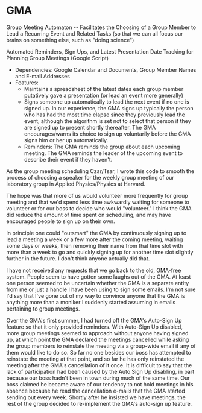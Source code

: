 GMA
===

Group Meeting Automaton -- Facilitates the Choosing of a Group Member to Lead a Recurring Event and Related Tasks
    (so that we can all focus our brains on something else, such as "doing science")

Automated Reminders, Sign Ups, and Latest Presentation Date Tracking for Planning Group Meetings (Google Script)

  - Dependencies: Google Calendar and Documents, Group Member Names and E-mail Addresses
  - Features:
      - Maintains a spreadsheet of the latest dates each group member putatively gave a presentation (or lead an event more generally)
      - Signs someone up automatically to lead the next event if no one is signed up.  In our experience, the GMA signs up typically the person who has had the most time elapse since they previously lead the event, although the algorithm is set not to select that person if they are signed up to present shortly thereafter.  The GMA encourages/warns its choice to sign up voluntarily before the GMA signs him or her up automatically. 
      - Reminders: The GMA reminds the group about each upcoming meeting.   The GMA reminds the leader of the upcoming event to describe their event if they haven't. 


As the group meeting scheduling Czar/Tsar, I wrote this code to smooth the process of choosing a speaker for the weekly group meeting of our laboratory group in Applied Physics/Physics at Harvard.

The hope was that more of us would volunteer more frequently for group meeting and that we'd spend less time awkwardly waiting for someone to volunteer or for our boss to decide who would "volunteer." I think the GMA did reduce the amount of time spent on scheduling, and may have encouraged people to sign up on their own. 

In principle one could "outsmart" the GMA by continuously signing up to lead a meeting a week or a few more after the coming meeting, waiting some days or weeks, then removing their name from that time slot with more than a week to go and quickly signing up for another time slot slightly further in the future. I don't think anyone actually did that.  

I have not received any requests that we go back to the old, GMA-free system.  People seem to have gotten some laughs out of the GMA.  At least one person seemed to be uncertain whether the GMA is a separate entity from me or just a handle I have been using to sign some emails.  I'm not sure I'd say that I've gone out of my way to convince anyone that the GMA is anything more than a moniker I suddenly started assuming in emails pertaining to group meetings.

Over the GMA's first summer, I had turned off the GMA's Auto-Sign Up feature so that it only provided reminders.  With Auto-Sign Up disabled, more group meetings seemed to approach without anyone having signed up, at which point the GMA declared the meetings cancelled while asking the group members to reinstate the meeting via a group-wide email if any of them would like to do so.  So far no one besides our boss has attempted to reinstate the meeting at that point, and so far he has only reinstated the meeting after the GMA's cancellation of it once. It is difficult to say that the lack of participation had been caused by the Auto Sign Up disabling, in part because our boss hadn't been in town during much of the same time.  Our boss claimed he became aware of our tendency to not hold meetings in his absence because he read the cancellation e-mails that the GMA started sending out every week.  Shortly after he insisted we have meetings, the rest of the group decided to re-implement the GMA's auto-sign up feature.

